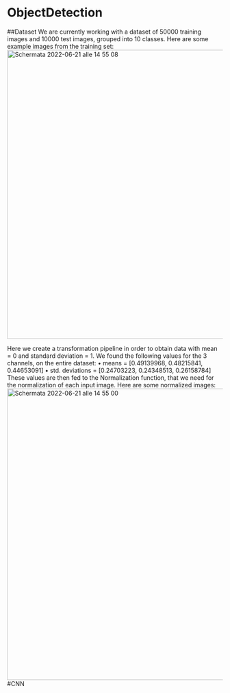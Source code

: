 # ObjectDetection
##Dataset
We are currently working with a dataset of 50000 training images and 10000 test images, grouped into 10 classes.
Here are some example images from the training set:
<img width="673" alt="Schermata 2022-06-21 alle 14 55 08" src="https://user-images.githubusercontent.com/77103965/174804911-7a8b0d86-695c-4951-8b3b-2b88a6526626.png">

Here we create a transformation pipeline in order to obtain data with mean = 0 and standard deviation = 1.
We found the following values for the 3 channels, on the entire dataset:
• means = [0.49139968, 0.48215841, 0.44653091]
• std. deviations = [0.24703223, 0.24348513, 0.26158784]
These values are then fed to the Normalization function, that we need for the
normalization of each input image. Here are some normalized images:<img width="679" alt="Schermata 2022-06-21 alle 14 55 00" src="https://user-images.githubusercontent.com/77103965/174805014-71d01fb8-5432-4dbb-a74d-595db222860e.png">
#CNN
